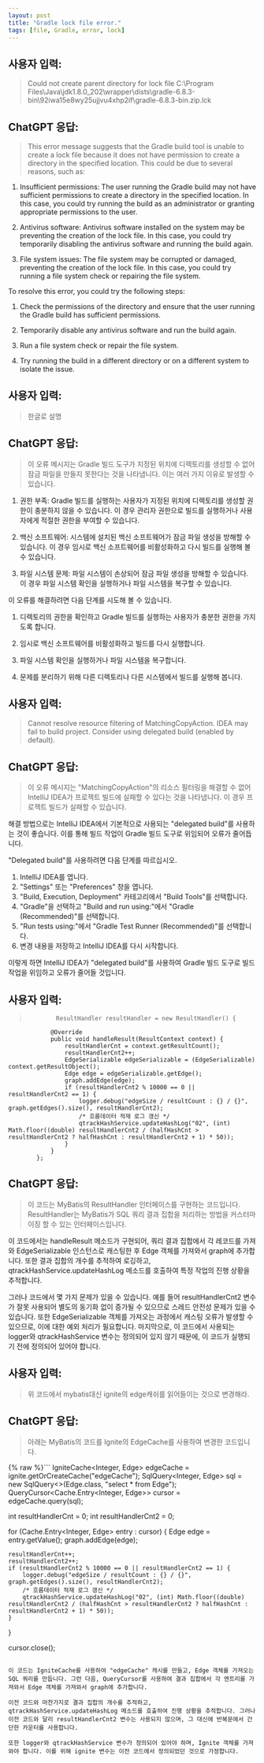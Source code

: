 ```yaml
---
layout: post
title: "Gradle lock file error."
tags: [file, Gradle, error, lock]
---
```


## 사용자 입력:
> Could not create parent directory for lock file C:\Program Files\Java\jdk1.8.0_202\wrapper\dists\gradle-6.8.3-bin\92iwa15e8wy25ujjvu4xhp2if\gradle-6.8.3-bin.zip.lck

## ChatGPT 응답:
> This error message suggests that the Gradle build tool is unable to create a lock file because it does not have permission to create a directory in the specified location. This could be due to several reasons, such as:

1. Insufficient permissions: The user running the Gradle build may not have sufficient permissions to create a directory in the specified location. In this case, you could try running the build as an administrator or granting appropriate permissions to the user.

2. Antivirus software: Antivirus software installed on the system may be preventing the creation of the lock file. In this case, you could try temporarily disabling the antivirus software and running the build again.

3. File system issues: The file system may be corrupted or damaged, preventing the creation of the lock file. In this case, you could try running a file system check or repairing the file system.

To resolve this error, you could try the following steps:

1. Check the permissions of the directory and ensure that the user running the Gradle build has sufficient permissions.

2. Temporarily disable any antivirus software and run the build again.

3. Run a file system check or repair the file system.

4. Try running the build in a different directory or on a different system to isolate the issue.

## 사용자 입력:
> 한글로 설명

## ChatGPT 응답:
> 이 오류 메시지는 Gradle 빌드 도구가 지정된 위치에 디렉토리를 생성할 수 없어 잠금 파일을 만들지 못한다는 것을 나타냅니다. 이는 여러 가지 이유로 발생할 수 있습니다.

1. 권한 부족: Gradle 빌드를 실행하는 사용자가 지정된 위치에 디렉토리를 생성할 권한이 충분하지 않을 수 있습니다. 이 경우 관리자 권한으로 빌드를 실행하거나 사용자에게 적절한 권한을 부여할 수 있습니다.

2. 백신 소프트웨어: 시스템에 설치된 백신 소프트웨어가 잠금 파일 생성을 방해할 수 있습니다. 이 경우 임시로 백신 소프트웨어를 비활성화하고 다시 빌드를 실행해 볼 수 있습니다.

3. 파일 시스템 문제: 파일 시스템이 손상되어 잠금 파일 생성을 방해할 수 있습니다. 이 경우 파일 시스템 확인을 실행하거나 파일 시스템을 복구할 수 있습니다.

이 오류를 해결하려면 다음 단계를 시도해 볼 수 있습니다.

1. 디렉토리의 권한을 확인하고 Gradle 빌드를 실행하는 사용자가 충분한 권한을 가지도록 합니다.

2. 임시로 백신 소프트웨어를 비활성화하고 빌드를 다시 실행합니다.

3. 파일 시스템 확인을 실행하거나 파일 시스템을 복구합니다.

4. 문제를 분리하기 위해 다른 디렉토리나 다른 시스템에서 빌드를 실행해 봅니다.

## 사용자 입력:
> Cannot resolve resource filtering of MatchingCopyAction. IDEA may fail to build project. Consider using delegated build (enabled by default).

## ChatGPT 응답:
> 이 오류 메시지는 "MatchingCopyAction"의 리소스 필터링을 해결할 수 없어 IntelliJ IDEA가 프로젝트 빌드에 실패할 수 있다는 것을 나타냅니다. 이 경우 프로젝트 빌드가 실패할 수 있습니다.

해결 방법으로는 IntelliJ IDEA에서 기본적으로 사용되는 "delegated build"를 사용하는 것이 좋습니다. 이를 통해 빌드 작업이 Gradle 빌드 도구로 위임되어 오류가 줄어듭니다.

"Delegated build"를 사용하려면 다음 단계를 따르십시오.

1. IntelliJ IDEA를 엽니다.
2. "Settings" 또는 "Preferences" 창을 엽니다.
3. "Build, Execution, Deployment" 카테고리에서 "Build Tools"를 선택합니다.
4. "Gradle"을 선택하고 "Build and run using:"에서 "Gradle (Recommended)"를 선택합니다.
5. "Run tests using:"에서 "Gradle Test Runner (Recommended)"를 선택합니다.
6. 변경 내용을 저장하고 IntelliJ IDEA를 다시 시작합니다.

이렇게 하면 IntelliJ IDEA가 "delegated build"를 사용하여 Gradle 빌드 도구로 빌드 작업을 위임하고 오류가 줄어들 것입니다.

## 사용자 입력:
>             ResultHandler resultHandler = new ResultHandler() {
                @Override
                public void handleResult(ResultContext context) {
                    resultHandlerCnt = context.getResultCount();
                    resultHandlerCnt2++;
                    EdgeSerializable edgeSerializable = (EdgeSerializable) context.getResultObject();
                    Edge edge = edgeSerializable.getEdge();
                    graph.addEdge(edge);
                    if (resultHandlerCnt2 % 10000 == 0 || resultHandlerCnt2 == 1) {
                        logger.debug("edgeSize / resultCount : {} / {}", graph.getEdges().size(), resultHandlerCnt2);
                        /* 흐름데이터 적재 로그 갱신 */
                        qtrackHashService.updateHashLog("02", (int) Math.floor((double) resultHandlerCnt2 / (halfHashCnt > resultHandlerCnt2 ? halfHashCnt : resultHandlerCnt2 + 1) * 50));
                    }
                }
            };

## ChatGPT 응답:
> 이 코드는 MyBatis의 ResultHandler 인터페이스를 구현하는 코드입니다. ResultHandler는 MyBatis가 SQL 쿼리 결과 집합을 처리하는 방법을 커스터마이징 할 수 있는 인터페이스입니다.

이 코드에서는 handleResult 메소드가 구현되어, 쿼리 결과 집합에서 각 레코드를 가져와 EdgeSerializable 인스턴스로 캐스팅한 후 Edge 객체를 가져와서 graph에 추가합니다. 또한 결과 집합의 개수를 추적하여 로깅하고, qtrackHashService.updateHashLog 메소드를 호출하여 특정 작업의 진행 상황을 추적합니다.

그러나 코드에서 몇 가지 문제가 있을 수 있습니다. 예를 들어 resultHandlerCnt2 변수가 잘못 사용되어 별도의 동기화 없이 증가될 수 있으므로 스레드 안전성 문제가 있을 수 있습니다. 또한 EdgeSerializable 객체를 가져오는 과정에서 캐스팅 오류가 발생할 수 있으므로, 이에 대한 예외 처리가 필요합니다. 마지막으로, 이 코드에서 사용되는 logger와 qtrackHashService 변수는 정의되어 있지 않기 때문에, 이 코드가 실행되기 전에 정의되어 있어야 합니다.

## 사용자 입력:
> 위 코드에서 mybatis대신 ignite의 edge캐쉬를 읽어들이는 것으로 변경해라.

## ChatGPT 응답:
> 아래는 MyBatis의 코드를 Ignite의 EdgeCache를 사용하여 변경한 코드입니다.

{% raw %}```
IgniteCache<Integer, Edge> edgeCache = ignite.getOrCreateCache("edgeCache");
SqlQuery<Integer, Edge> sql = new SqlQuery<>(Edge.class, "select * from Edge");
QueryCursor<Cache.Entry<Integer, Edge>> cursor = edgeCache.query(sql);

int resultHandlerCnt = 0;
int resultHandlerCnt2 = 0;

for (Cache.Entry<Integer, Edge> entry : cursor) {
    Edge edge = entry.getValue();
    graph.addEdge(edge);

    resultHandlerCnt++;
    resultHandlerCnt2++;
    if (resultHandlerCnt2 % 10000 == 0 || resultHandlerCnt2 == 1) {
        logger.debug("edgeSize / resultCount : {} / {}", graph.getEdges().size(), resultHandlerCnt2);
        /* 흐름데이터 적재 로그 갱신 */
        qtrackHashService.updateHashLog("02", (int) Math.floor((double) resultHandlerCnt2 / (halfHashCnt > resultHandlerCnt2 ? halfHashCnt : resultHandlerCnt2 + 1) * 50));
    }
}

cursor.close();
```{% endraw %}

이 코드는 IgniteCache를 사용하여 "edgeCache" 캐시를 만들고, Edge 객체를 가져오는 SQL 쿼리를 만듭니다. 그런 다음, QueryCursor를 사용하여 결과 집합에서 각 엔트리를 가져와서 Edge 객체를 가져와서 graph에 추가합니다.

이전 코드와 마찬가지로 결과 집합의 개수를 추적하고, qtrackHashService.updateHashLog 메소드를 호출하여 진행 상황을 추적합니다. 그러나 이전 코드와 달리 resultHandlerCnt2 변수는 사용되지 않으며, 그 대신에 반복문에서 간단한 카운터를 사용합니다.

또한 logger와 qtrackHashService 변수가 정의되어 있어야 하며, Ignite 객체를 가져와야 합니다. 이를 위해 ignite 변수는 이전 코드에서 정의되었던 것으로 가정합니다.

